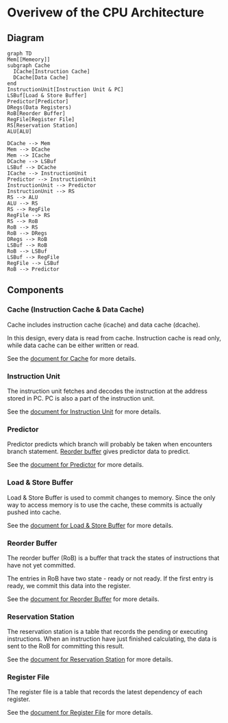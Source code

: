 # Overivew of the CPU Architecture

## Diagram

```mermaid
graph TD
Mem[[Memeory]]
subgraph Cache
  ICache[Instruction Cache]
  DCache[Data Cache]
end
InstructionUnit[Instruction Unit & PC]
LSBuf[Load & Store Buffer]
Predictor[Predictor]
DRegs(Data Registers)
RoB[Reorder Buffer]
RegFile[Register File]
RS[Reservation Station]
ALU[ALU]

DCache --> Mem
Mem --> DCache
Mem --> ICache
DCache --> LSBuf
LSBuf --> DCache
ICache --> InstructionUnit
Predictor --> InstructionUnit
InstructionUnit --> Predictor
InstructionUnit --> RS
RS --> ALU
ALU --> RS
RS --> RegFile
RegFile --> RS
RS --> RoB
RoB --> RS
RoB --> DRegs
DRegs --> RoB
LSBuf --> RoB
RoB --> LSBuf
LSBuf --> RegFile
RegFile --> LSBuf
RoB --> Predictor
```

## Components

### Cache (Instruction Cache & Data Cache)

Cache includes instruction cache (icache) and data cache (dcache).

In this design, every data is read from cache. Instruction cache is read only,
while data cache can be either written or read.

See the [document for Cache](cache.md) for more details.

### Instruction Unit

The instruction unit fetches and decodes the instruction at the address
stored in PC. PC is also a part of the instruction unit.

See the [document for Instruction Unit](instruction_unit.md) for more details.

### Predictor

Predictor predicts which branch will probably be taken when encounters branch
statement. [Reorder buffer](#reorder-buffer) gives predictor data to predict.

See the [document for Predictor](predictor.md) for more details.

### Load & Store Buffer

Load & Store Buffer is used to commit changes to memory. Since the only way
to access memory is to use the cache, these commits is actually pushed into
cache.

See the [document for Load & Store Buffer](load_store_buffer.md) for more
details.

### Reorder Buffer

The reorder buffer (RoB) is a buffer that track the states of instructions
that have not yet committed.

The entries in RoB have two state - ready or not ready. If the first entry
is ready, we commit this data into the register.

See the [document for Reorder Buffer](reorder_buffer.md) for more details.

### Reservation Station

The reservation station is a table that records the pending or executing
instructions. When an instruction have just finished calculating, the data
is sent to the RoB for committing this result.

See the [document for Reservation Station](reservation_station.md) for more
details.

### Register File

The register file is a table that records the latest dependency of each
register.

See the [document for Register File](register_file.md) for more details.
